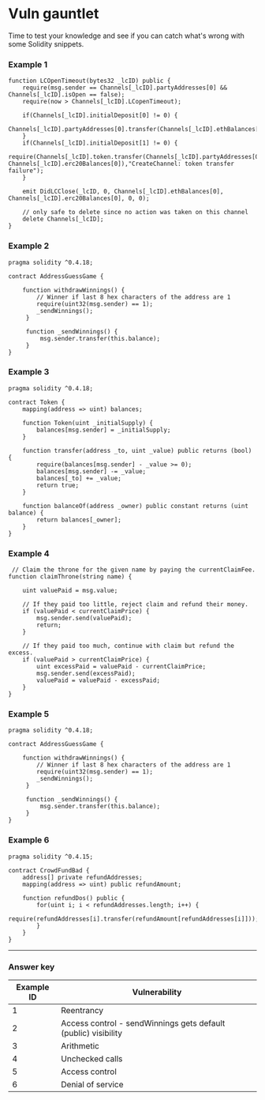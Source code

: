 
# Vuln gauntlet

Time to test your knowledge and see if you can catch what's wrong with some Solidity snippets.

### Example 1

```
function LCOpenTimeout(bytes32 _lcID) public {
    require(msg.sender == Channels[_lcID].partyAddresses[0] && Channels[_lcID].isOpen == false);
    require(now > Channels[_lcID].LCopenTimeout);

    if(Channels[_lcID].initialDeposit[0] != 0) {
        Channels[_lcID].partyAddresses[0].transfer(Channels[_lcID].ethBalances[0]);
    } 
    if(Channels[_lcID].initialDeposit[1] != 0) {
        require(Channels[_lcID].token.transfer(Channels[_lcID].partyAddresses[0], Channels[_lcID].erc20Balances[0]),"CreateChannel: token transfer failure");
    }

    emit DidLCClose(_lcID, 0, Channels[_lcID].ethBalances[0], Channels[_lcID].erc20Balances[0], 0, 0);

    // only safe to delete since no action was taken on this channel
    delete Channels[_lcID];
}
```

### Example 2

```
pragma solidity ^0.4.18;

contract AddressGuessGame {

    function withdrawWinnings() {
        // Winner if last 8 hex characters of the address are 1
        require(uint32(msg.sender) == 1);
        _sendWinnings();
     }

     function _sendWinnings() {
         msg.sender.transfer(this.balance);
     }
}
```

### Example 3

```
pragma solidity ^0.4.18;

contract Token {
    mapping(address => uint) balances;

    function Token(uint _initialSupply) {
        balances[msg.sender] = _initialSupply;
    }

    function transfer(address _to, uint _value) public returns (bool) {
        require(balances[msg.sender] - _value >= 0);
        balances[msg.sender] -= _value;
        balances[_to] += _value;
        return true;
    }

    function balanceOf(address _owner) public constant returns (uint balance) {
        return balances[_owner];
    }
}
```

### Example 4

```
 // Claim the throne for the given name by paying the currentClaimFee.
function claimThrone(string name) {

    uint valuePaid = msg.value;

    // If they paid too little, reject claim and refund their money.
    if (valuePaid < currentClaimPrice) {
        msg.sender.send(valuePaid);
        return;
    }

    // If they paid too much, continue with claim but refund the excess.
    if (valuePaid > currentClaimPrice) {
        uint excessPaid = valuePaid - currentClaimPrice;
        msg.sender.send(excessPaid);
        valuePaid = valuePaid - excessPaid;
    }
}
```

### Example 5

```
pragma solidity ^0.4.18;

contract AddressGuessGame {

    function withdrawWinnings() {
        // Winner if last 8 hex characters of the address are 1
        require(uint32(msg.sender) == 1);
        _sendWinnings();
     }

     function _sendWinnings() {
         msg.sender.transfer(this.balance);
     }
}
```

### Example 6

```
pragma solidity ^0.4.15;

contract CrowdFundBad {
    address[] private refundAddresses;
    mapping(address => uint) public refundAmount;

    function refundDos() public {
        for(uint i; i < refundAddresses.length; i++) {
            require(refundAddresses[i].transfer(refundAmount[refundAddresses[i]]));
        }
    }
}
```

---

### Answer key

| Example ID | Vulnerability                                                   |
|------------|-----------------------------------------------------------------|
| 1          | Reentrancy                                                      |
| 2          | Access control - sendWinnings gets default (public) visibility  |
| 3          | Arithmetic                                                      |
| 4          | Unchecked calls                                                 |
| 5          | Access control                                                  |
| 6          | Denial of service                                               |
